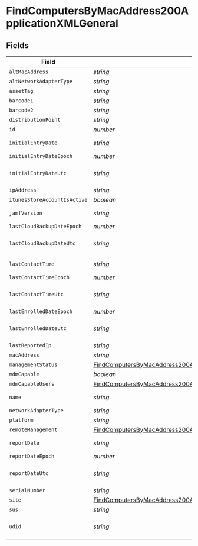 # FindComputersByMacAddress200ApplicationXMLGeneral


## Fields

| Field                                                                                                                                                             | Type                                                                                                                                                              | Required                                                                                                                                                          | Description                                                                                                                                                       | Example                                                                                                                                                           |
| ----------------------------------------------------------------------------------------------------------------------------------------------------------------- | ----------------------------------------------------------------------------------------------------------------------------------------------------------------- | ----------------------------------------------------------------------------------------------------------------------------------------------------------------- | ----------------------------------------------------------------------------------------------------------------------------------------------------------------- | ----------------------------------------------------------------------------------------------------------------------------------------------------------------- |
| `altMacAddress`                                                                                                                                                   | *string*                                                                                                                                                          | :heavy_minus_sign:                                                                                                                                                | N/A                                                                                                                                                               | E0:AC:CB:97:36:G4                                                                                                                                                 |
| `altNetworkAdapterType`                                                                                                                                           | *string*                                                                                                                                                          | :heavy_minus_sign:                                                                                                                                                | N/A                                                                                                                                                               | IEEE80211                                                                                                                                                         |
| `assetTag`                                                                                                                                                        | *string*                                                                                                                                                          | :heavy_minus_sign:                                                                                                                                                | N/A                                                                                                                                                               |                                                                                                                                                                   |
| `barcode1`                                                                                                                                                        | *string*                                                                                                                                                          | :heavy_minus_sign:                                                                                                                                                | N/A                                                                                                                                                               |                                                                                                                                                                   |
| `barcode2`                                                                                                                                                        | *string*                                                                                                                                                          | :heavy_minus_sign:                                                                                                                                                | N/A                                                                                                                                                               |                                                                                                                                                                   |
| `distributionPoint`                                                                                                                                               | *string*                                                                                                                                                          | :heavy_minus_sign:                                                                                                                                                | N/A                                                                                                                                                               |                                                                                                                                                                   |
| `id`                                                                                                                                                              | *number*                                                                                                                                                          | :heavy_minus_sign:                                                                                                                                                | N/A                                                                                                                                                               | 1                                                                                                                                                                 |
| `initialEntryDate`                                                                                                                                                | *string*                                                                                                                                                          | :heavy_minus_sign:                                                                                                                                                | N/A                                                                                                                                                               | 2017-07-07 18:37:04                                                                                                                                               |
| `initialEntryDateEpoch`                                                                                                                                           | *number*                                                                                                                                                          | :heavy_minus_sign:                                                                                                                                                | N/A                                                                                                                                                               | 1499470624555                                                                                                                                                     |
| `initialEntryDateUtc`                                                                                                                                             | *string*                                                                                                                                                          | :heavy_minus_sign:                                                                                                                                                | N/A                                                                                                                                                               | 2017-07-07T18:37:04.555-0500                                                                                                                                      |
| `ipAddress`                                                                                                                                                       | *string*                                                                                                                                                          | :heavy_minus_sign:                                                                                                                                                | N/A                                                                                                                                                               | 10.1.1.1                                                                                                                                                          |
| `itunesStoreAccountIsActive`                                                                                                                                      | *boolean*                                                                                                                                                         | :heavy_minus_sign:                                                                                                                                                | N/A                                                                                                                                                               |                                                                                                                                                                   |
| `jamfVersion`                                                                                                                                                     | *string*                                                                                                                                                          | :heavy_minus_sign:                                                                                                                                                | N/A                                                                                                                                                               | 9.99.0-t1494340586                                                                                                                                                |
| `lastCloudBackupDateEpoch`                                                                                                                                        | *number*                                                                                                                                                          | :heavy_minus_sign:                                                                                                                                                | N/A                                                                                                                                                               | 1499470624555                                                                                                                                                     |
| `lastCloudBackupDateUtc`                                                                                                                                          | *string*                                                                                                                                                          | :heavy_minus_sign:                                                                                                                                                | N/A                                                                                                                                                               | 2017-07-07T18:37:04.555-0500                                                                                                                                      |
| `lastContactTime`                                                                                                                                                 | *string*                                                                                                                                                          | :heavy_minus_sign:                                                                                                                                                | N/A                                                                                                                                                               | 2017-07-07 18:37:04                                                                                                                                               |
| `lastContactTimeEpoch`                                                                                                                                            | *number*                                                                                                                                                          | :heavy_minus_sign:                                                                                                                                                | N/A                                                                                                                                                               | 1499470624555                                                                                                                                                     |
| `lastContactTimeUtc`                                                                                                                                              | *string*                                                                                                                                                          | :heavy_minus_sign:                                                                                                                                                | N/A                                                                                                                                                               | 2017-07-07T18:37:04.555-0500                                                                                                                                      |
| `lastEnrolledDateEpoch`                                                                                                                                           | *number*                                                                                                                                                          | :heavy_minus_sign:                                                                                                                                                | N/A                                                                                                                                                               | 1499470624555                                                                                                                                                     |
| `lastEnrolledDateUtc`                                                                                                                                             | *string*                                                                                                                                                          | :heavy_minus_sign:                                                                                                                                                | N/A                                                                                                                                                               | 2017-07-07T18:37:04.555-0500                                                                                                                                      |
| `lastReportedIp`                                                                                                                                                  | *string*                                                                                                                                                          | :heavy_minus_sign:                                                                                                                                                | N/A                                                                                                                                                               | 192.0.0.1                                                                                                                                                         |
| `macAddress`                                                                                                                                                      | *string*                                                                                                                                                          | :heavy_minus_sign:                                                                                                                                                | N/A                                                                                                                                                               | E0:AC:CB:97:36:G4                                                                                                                                                 |
| `managementStatus`                                                                                                                                                | [FindComputersByMacAddress200ApplicationXMLGeneralManagementStatus](../../models/operations/findcomputersbymacaddress200applicationxmlgeneralmanagementstatus.md) | :heavy_minus_sign:                                                                                                                                                | N/A                                                                                                                                                               |                                                                                                                                                                   |
| `mdmCapable`                                                                                                                                                      | *boolean*                                                                                                                                                         | :heavy_minus_sign:                                                                                                                                                | N/A                                                                                                                                                               |                                                                                                                                                                   |
| `mdmCapableUsers`                                                                                                                                                 | [FindComputersByMacAddress200ApplicationXMLGeneralMdmCapableUsers](../../models/operations/findcomputersbymacaddress200applicationxmlgeneralmdmcapableusers.md)   | :heavy_minus_sign:                                                                                                                                                | N/A                                                                                                                                                               |                                                                                                                                                                   |
| `name`                                                                                                                                                            | *string*                                                                                                                                                          | :heavy_minus_sign:                                                                                                                                                | Name of computer                                                                                                                                                  | Admins iMac                                                                                                                                                       |
| `networkAdapterType`                                                                                                                                              | *string*                                                                                                                                                          | :heavy_minus_sign:                                                                                                                                                | N/A                                                                                                                                                               | Ethernet                                                                                                                                                          |
| `platform`                                                                                                                                                        | *string*                                                                                                                                                          | :heavy_minus_sign:                                                                                                                                                | N/A                                                                                                                                                               | Mac                                                                                                                                                               |
| `remoteManagement`                                                                                                                                                | [FindComputersByMacAddress200ApplicationXMLGeneralRemoteManagement](../../models/operations/findcomputersbymacaddress200applicationxmlgeneralremotemanagement.md) | :heavy_minus_sign:                                                                                                                                                | N/A                                                                                                                                                               |                                                                                                                                                                   |
| `reportDate`                                                                                                                                                      | *string*                                                                                                                                                          | :heavy_minus_sign:                                                                                                                                                | N/A                                                                                                                                                               | 2017-07-07 18:37:04                                                                                                                                               |
| `reportDateEpoch`                                                                                                                                                 | *number*                                                                                                                                                          | :heavy_minus_sign:                                                                                                                                                | N/A                                                                                                                                                               | 1499470624555                                                                                                                                                     |
| `reportDateUtc`                                                                                                                                                   | *string*                                                                                                                                                          | :heavy_minus_sign:                                                                                                                                                | N/A                                                                                                                                                               | 2017-07-07T18:37:04.555-0500                                                                                                                                      |
| `serialNumber`                                                                                                                                                    | *string*                                                                                                                                                          | :heavy_minus_sign:                                                                                                                                                | N/A                                                                                                                                                               | C02Q7KHTGFWF                                                                                                                                                      |
| `site`                                                                                                                                                            | [FindComputersByMacAddress200ApplicationXMLGeneralSite](../../models/operations/findcomputersbymacaddress200applicationxmlgeneralsite.md)                         | :heavy_minus_sign:                                                                                                                                                | N/A                                                                                                                                                               |                                                                                                                                                                   |
| `sus`                                                                                                                                                             | *string*                                                                                                                                                          | :heavy_minus_sign:                                                                                                                                                | N/A                                                                                                                                                               |                                                                                                                                                                   |
| `udid`                                                                                                                                                            | *string*                                                                                                                                                          | :heavy_minus_sign:                                                                                                                                                | N/A                                                                                                                                                               | 55900BDC-347C-58B1-D249-F32244B11D30                                                                                                                              |